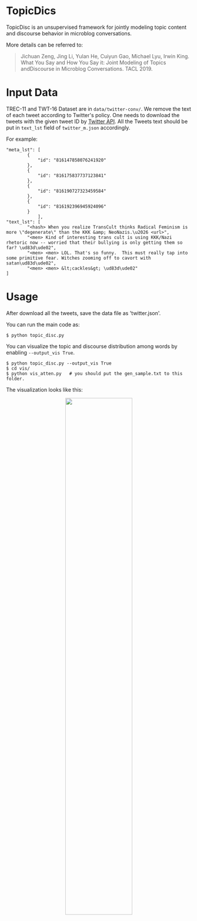 # TopicDics

TopicDisc is an unsupervised framework for jointly modeling topic content and discourse behavior in microblog conversations.

More details can be referred to:
> Jichuan Zeng, Jing Li, Yulan He, Cuiyun Gao, Michael Lyu, Irwin King. What You Say and How You Say it: Joint Modeling of Topics andDiscourse in Microblog Conversations. TACL 2019.

# Input Data
TREC-11 and TWT-16 Dataset are in `data/twitter-conv/`. 
We remove the text of each tweet according to Twitter's policy. One needs to download the tweets with the given tweet ID by [Twitter API](https://developer.twitter.com/en/docs.html). All the Tweets text should be put in `text_lst` field of `twitter_m.json` accordingly.

For example:

```angular2html
"meta_lst": [
        {
            "id": "816147858076241920"
        },
        {
            "id": "816175837737123841"
        },
        {
            "id": "816190727323459584"
        },
        {
            "id": "816192396945924096"
        }
            ],
"text_lst": [
        "<hash> When you realize TransCult thinks Radical Feminism is more \"degenerate\" than the KKK &amp; NeoNazis.\u2026 <url>", 
        "<men> Kind of interesting trans cult is using KKK/Nazi rhetoric now -- worried that their bullying is only getting them so far? \ud83d\ude02", 
        "<men> <men> LOL. That's so funny.  This must really tap into some primitive fear. Witches zooming off to cavort with satan\ud83d\ude02", 
        "<men> <men> &lt;cackles&gt; \ud83d\ude02"
]
```

# Usage
After download all the tweets, save the data file as 'twitter.json'.

You can run the main code as:
```angular2html
$ python topic_disc.py
```

You can visualize the topic and discourse distribution among words by enabling `--output_vis True`.
```angular2html
$ python topic_disc.py --output_vis True
$ cd vis/
$ python vis_atten.py   # you should put the gen_sample.txt to this folder.
```
The visualization looks like this:

<p align="center"><img width="60%" src="case_disc.png" /></p>
